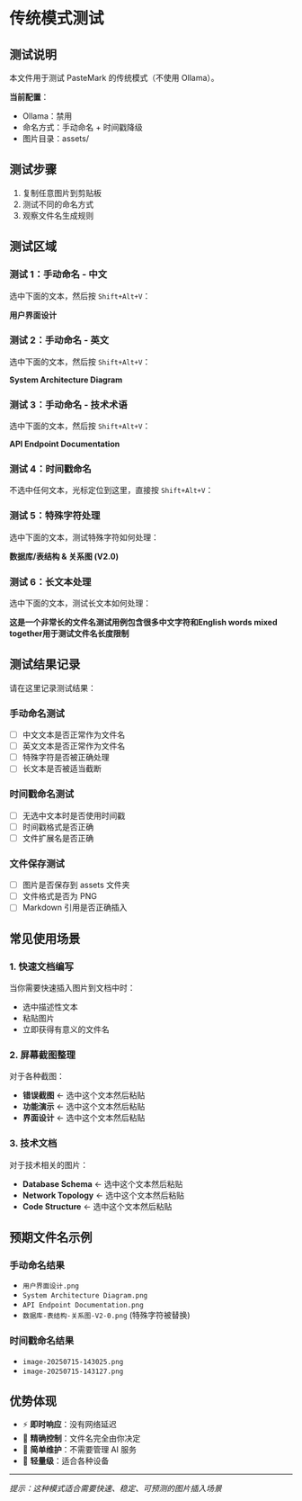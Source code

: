 # 传统模式测试

## 测试说明

本文件用于测试 PasteMark 的传统模式（不使用 Ollama）。

**当前配置**：
- Ollama：禁用
- 命名方式：手动命名 + 时间戳降级
- 图片目录：assets/

## 测试步骤

1. 复制任意图片到剪贴板
2. 测试不同的命名方式
3. 观察文件名生成规则

## 测试区域

### 测试 1：手动命名 - 中文
选中下面的文本，然后按 `Shift+Alt+V`：

**用户界面设计**


### 测试 2：手动命名 - 英文
选中下面的文本，然后按 `Shift+Alt+V`：

**System Architecture Diagram**


### 测试 3：手动命名 - 技术术语
选中下面的文本，然后按 `Shift+Alt+V`：

**API Endpoint Documentation**


### 测试 4：时间戳命名
不选中任何文本，光标定位到这里，直接按 `Shift+Alt+V`：



### 测试 5：特殊字符处理
选中下面的文本，测试特殊字符如何处理：

**数据库/表结构 & 关系图 (V2.0)**


### 测试 6：长文本处理
选中下面的文本，测试长文本如何处理：

**这是一个非常长的文件名测试用例包含很多中文字符和English words mixed together用于测试文件名长度限制**


## 测试结果记录

请在这里记录测试结果：

### 手动命名测试
- [ ] 中文文本是否正常作为文件名
- [ ] 英文文本是否正常作为文件名
- [ ] 特殊字符是否被正确处理
- [ ] 长文本是否被适当截断

### 时间戳命名测试
- [ ] 无选中文本时是否使用时间戳
- [ ] 时间戳格式是否正确
- [ ] 文件扩展名是否正确

### 文件保存测试
- [ ] 图片是否保存到 assets 文件夹
- [ ] 文件格式是否为 PNG
- [ ] Markdown 引用是否正确插入

## 常见使用场景

### 1. 快速文档编写
当你需要快速插入图片到文档中时：
- 选中描述性文本
- 粘贴图片
- 立即获得有意义的文件名

### 2. 屏幕截图整理
对于各种截图：
- **错误截图** ← 选中这个文本然后粘贴
- **功能演示** ← 选中这个文本然后粘贴
- **界面设计** ← 选中这个文本然后粘贴

### 3. 技术文档
对于技术相关的图片：
- **Database Schema** ← 选中这个文本然后粘贴
- **Network Topology** ← 选中这个文本然后粘贴
- **Code Structure** ← 选中这个文本然后粘贴

## 预期文件名示例

### 手动命名结果
- `用户界面设计.png`
- `System Architecture Diagram.png`
- `API Endpoint Documentation.png`
- `数据库-表结构-关系图-V2-0.png` (特殊字符被替换)

### 时间戳命名结果
- `image-20250715-143025.png`
- `image-20250715-143127.png`

## 优势体现

- ⚡ **即时响应**：没有网络延迟
- 🎯 **精确控制**：文件名完全由你决定
- 🔧 **简单维护**：不需要管理 AI 服务
- 📱 **轻量级**：适合各种设备

---

*提示：这种模式适合需要快速、稳定、可预测的图片插入场景*